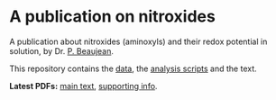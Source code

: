 # A publication on nitroxides

A publication about nitroxides (aminoxyls) and their redox potential in solution, by Dr. [P. Beaujean](https://pierrebeaujean.net).

This repository contains the [data](./data), the [analysis scripts](./analyses) and the text.

**Latest PDFs:** [main text](./releases/download/latest/Main_Text.pdf), [supporting info](./releases/download/latest/Supporting_Info.pdf).
